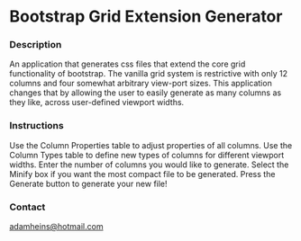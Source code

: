 # Bootstrap Grid Extension Generator

### Description
An application that generates css files that extend the core grid functionality of bootstrap. The vanilla grid system is restrictive with only 12 columns and four somewhat arbitrary view-port sizes. This application changes that by allowing the user to easily generate as many columns as they like, across user-defined viewport widths.

### Instructions
Use the Column Properties table to adjust properties of all columns. Use the Column Types table to define new types of columns for different viewport widths. Enter the number of columns you would like to generate. Select the Minify box if you want the most compact file to be generated. Press the Generate button to generate your new file!

### Contact
adamheins@hotmail.com